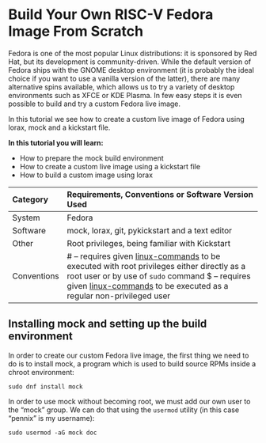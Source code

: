 # Build Your Own RISC-V Fedora Image From Scratch

Fedora is one of the most popular Linux distributions: it is sponsored by Red Hat, but its development is community-driven. While the default version of Fedora ships with the GNOME desktop environment (it is probably the ideal choice if you want to use a vanilla version of the latter), there are many alternative spins available, which allows us to try a variety of desktop environments such as XFCE or KDE Plasma. In few easy steps it is even possible to build and try a custom Fedora live image.

In this tutorial we see how to create a custom live image of Fedora using lorax, mock and a kickstart file.

**In this tutorial you will learn:**

- How to prepare the mock build environment
- How to create a custom live image using a kickstart file
- How to build a custom image using lorax

| Category    | Requirements, Conventions or Software Version Used           |
| :---------- | :----------------------------------------------------------- |
| System      | Fedora                                                       |
| Software    | mock, lorax, git, pykickstart and a text editor              |
| Other       | Root privileges, being familiar with Kickstart               |
| Conventions | # – requires given [linux-commands](https://linuxconfig.org/linux-commands) to be executed with root privileges either directly as a root user or by use of `sudo` command $ – requires given [linux-commands](https://linuxconfig.org/linux-commands) to be executed as a regular non-privileged user |

## Installing mock and setting up the build environment

In order to create our custom Fedora live image, the first thing we need to do is to install mock, a program which is used to build source RPMs inside a chroot environment:

```shell
sudo dnf install mock
```

In order to use mock without becoming root, we must add our own user to the “mock” group. We can do that using the `usermod` utility (in this case “pennix” is my username):

```shell
sudo usermod -aG mock doc
```


